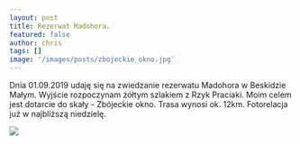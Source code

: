 ```yaml
---
layout: post
title: Rezerwat Madohora.
featured: false
author: chris
tags: []
image: '/images/posts/zbojeckie_okno.jpg'
---
```


<p class='c-content__cc-content'>
Dnia 01.09.2019 udaję się  na zwiedzanie rezerwatu Madohora w Beskidzie Małym. Wyjście rozpoczynam żółtym szlakiem z Rzyk Praciaki.
Moim celem jest dotarcie do skały - Zbójeckie okno. Trasa wynosi ok. 12km. Fotorelacja już w najbliższą niedzielę.
</p>
<img src="http://blog.krzysztofplonka.pl/images/posts/Madohora_mapa.png" class="c-content__cc-content__image" />
